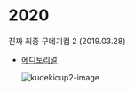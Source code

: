 # 2020
진짜 최종 구데기컵 2 (2019.03.28)
- [에디토리얼](./3rd-editorial.md)
  
    ![kudekicup2-image](https://upload.acmicpc.net/d0c42024-57ab-4559-bf17-4681dea820c7/-/resize/448x/)
